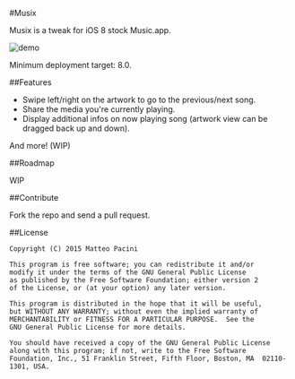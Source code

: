 #Musix

Musix is a tweak for iOS 8 stock Music.app.

![demo](https://raw.github.com/Zi0P4tch0/Musix/master/gifs/1.gif)

Minimum deployment target: 8.0.

##Features

- Swipe left/right on the artwork to go to the previous/next song.
- Share the media you're currently playing.
- Display additional infos on now playing song (artwork view can be dragged back up and down).

And more! (WIP)

##Roadmap

WIP

##Contribute

Fork the repo and send a pull request.

##License

    Copyright (C) 2015 Matteo Pacini

    This program is free software; you can redistribute it and/or
    modify it under the terms of the GNU General Public License
    as published by the Free Software Foundation; either version 2
    of the License, or (at your option) any later version.

    This program is distributed in the hope that it will be useful,
    but WITHOUT ANY WARRANTY; without even the implied warranty of
    MERCHANTABILITY or FITNESS FOR A PARTICULAR PURPOSE.  See the
    GNU General Public License for more details.

    You should have received a copy of the GNU General Public License
    along with this program; if not, write to the Free Software
    Foundation, Inc., 51 Franklin Street, Fifth Floor, Boston, MA  02110-1301, USA.
